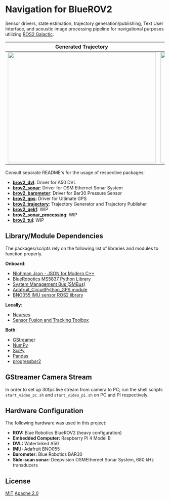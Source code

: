 # Navigation for BlueROV2
Sensor drivers, state estimation, trajectory generation/publishing, Text User Interface, and acoustic image processing pipeline for navigational purposes utilizing [ROS2 Galactic](https://docs.ros.org/en/ros2_documentation/galactic/index.html).

Generated Trajectory       |   Executed Trajectory
:-------------------------: | :-------------------------:
<img src="https://github.com/bjornrho/Navigation-brov2/blob/main/doc/circle_trajectory.gif" width="467" height="350" /> | <img src="https://github.com/bjornrho/Navigation-brov2/blob/main/doc/circle_MC_cropped.gif" width="305" height="350" />




Consult separate README's for the usage of respective packages:
* [**brov2_dvl**](src/brov2_dvl/): Driver for A50 DVL
* [**brov2_sonar**](src/brov2_sonar/): Driver for OSM Ethernet Sonar System
* [**brov2_barometer**](src/brov2_barometer/): Driver for Bar30 Pressure Sensor
* [**brov2_gps**](src/brov2_gps/): Driver for Ultimate GPS
* [**brov2_trajectory**](src/brov2_trajectory/): Trajectory Generator and Trajectory Publisher
* [**brov2_qekf**](src/brov2_qekf/): WIP
* [**brov2_sonar_processing**](src/brov2_sonar_processing/): WIP
* [**brov2_tui**](src/brov2_tui/): WIP

## Library/Module Dependencies
The packages/scripts rely on the following list of libraries and modules to function properly. 

**Onboard**:

* [Nlohman Json - JSON for Modern C++ ](https://github.com/nlohmann/json)
* [BlueRobotics MS5837 Python Library](https://github.com/bluerobotics/ms5837-python)
* [System Management Bus (SMBus)](http://smbus.org/)
* [Adafruit_CircuitPython_GPS module](https://github.com/adafruit/Adafruit_CircuitPython_GPS)
* [BNO055 IMU sensor ROS2 library](https://github.com/flynneva/bno055)

**Locally**:

* [Ncurses](https://tldp.org/HOWTO/NCURSES-Programming-HOWTO/)
* [Sensor Fusion and Tracking Toolbox](https://se.mathworks.com/help/fusion/index.html?s_tid=CRUX_lftnav)

**Both**:

* [GStreamer](https://gstreamer.freedesktop.org/documentation/installing/on-linux.html?gi-language=c)
* [NumPy](https://numpy.org/)
* [SciPy](https://scipy.org/)
* [Pandas](https://pandas.pydata.org/)
* [progressbar2](https://progressbar-2.readthedocs.io/en/latest/)

## GStreamer Camera Stream
In order to set up 30fps live stream from camera to PC; run the shell scripts `start_video_pc.sh` and `start_video_pi.sh` on PC and PI respectively.

## Hardware Configuration
The following hardware was used in this project:

* **ROV:** Blue Robotics BlueROV2 (heavy configuration)
* **Embedded Computer:** Raspberry Pi 4 Model B
* **DVL:** Waterlinked A50
* **IMU:** Adafruit BNO055
* **Barometer:** Blue Robotics BAR30
* **Side-scan sonar:** Deepvision OSMEthernet Sonar System, 680 kHz transducers


## License
[MIT](https://choosealicense.com/licenses/mit/)
[Apache 2.0](https://choosealicense.com/licenses/apache-2.0/)

